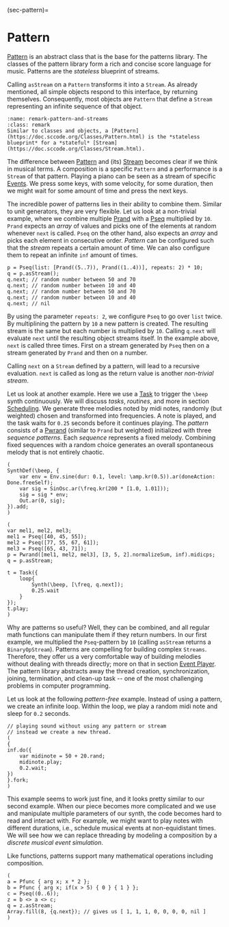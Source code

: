 (sec-pattern)=
# Pattern

[Pattern](https://doc.sccode.org/Classes/Pattern.html) is an abstract class that is the base for the patterns library. 
The classes of the pattern library form a rich and concise score language for music.
Patterns are the *stateless* blueprint of streams.

Calling ``asStream`` on a ``Pattern`` transforms it into a ``Stream``.
As already mentioned, all simple objects respond to this interface, by returning themselves.
Consequently, most objects are ``Pattern`` that define a ``Stream`` representing an infinite sequence of that object.

```{admonition} Pattern and Streams
:name: remark-pattern-and-streams
:class: remark
Similar to classes and objects, a [Pattern](https://doc.sccode.org/Classes/Pattern.html) is the *stateless blueprint* for a *stateful* [Stream](https://doc.sccode.org/Classes/Stream.html).
```

The difference between [Pattern](https://doc.sccode.org/Classes/Pattern.html) and (its) [Stream](https://doc.sccode.org/Classes/Stream.html) becomes clear if we think in musical terms.
A composition is a specific ``Pattern`` and a performance is a ``Stream`` of that pattern. 
Playing a piano can be seen as a stream of specific [Events](https://doc.sccode.org/Classes/Event.html).
We press some keys, with some velocity, for some duration, then we might wait for some amount of time and press the next keys.

The incredible power of patterns lies in their ability to combine them.
Similar to unit generators, they are very flexible.
Let us look at a non-trivial example, where we combine multiple [Prand](https://doc.sccode.org/Classes/Prand.html) with a [Pseq](https://doc.sccode.org/Classes/Pseq.html) multiplied by ``10``.
``Prand`` expects an *array* of values and picks one of the elements at random whenever ``next`` is called.
``Pseq`` on the other hand, also expects an *array* and picks each element in consecutive order.
*Pattern* can be configured such that the *stream* repeats a certain amount of time.
We can also configure them to repeat an infinite ``inf`` amount of times.

```isc
p = Pseq(list: [Prand((5..7)), Prand((1..4))], repeats: 2) * 10;
q = p.asStream();
q.next; // random number between 50 and 70
q.next; // random number between 10 and 40
q.next; // random number between 50 and 70
q.next; // random number between 10 and 40
q.next; // nil
```

By using the parameter ``repeats: 2``, we configure ``Pseq`` to go over ``list`` twice.
By multiplining the pattern by ``10`` a new pattern is created.
The resulting stream is the same but each number is multiplied by ``10``.
Calling ``q.next`` will evaluate ``next`` until the resulting object streams itself.
In the example above, ``next`` is called three times.
First on a stream generated by ``Pseq`` then on a stream generated by ``Prand`` and then on a number.

Calling ``next`` on a ``Stream`` defined by a pattern, will lead to a recursive evaluation.
``next`` is called as long as the return value is another *non-trivial stream*.

Let us look at another example.
Here we use a [Task](https://doc.sccode.org/Classes/Task.html) to trigger the ``\beep`` synth continuously.
We will discuss *tasks*, *routines*, and more in section [Scheduling](sec-scheduling).
We generate three melodies noted by midi notes, randomly (but weighted) chosen and transformed into frequencies.
A note is played, and the task waits for ``0.25`` seconds before it continues playing.
The *pattern* consists of a [Pwrand](https://doc.sccode.org/Classes/Pwrand.html) (similar to ``Prand`` but weighted) initialized with three *sequence patterns*.
Each *sequence* represents a fixed melody.
Combining fixed sequences with a random choice generates an overall spontaneous melody that is not entirely chaotic.

```isc
(
SynthDef(\beep, {
    var env = Env.sine(dur: 0.1, level: \amp.kr(0.5)).ar(doneAction: Done.freeSelf);
    var sig = SinOsc.ar(\freq.kr(200 * [1.0, 1.01]));
    sig = sig * env;
    Out.ar(0, sig);
}).add;
)

(
var mel1, mel2, mel3;
mel1 = Pseq([40, 45, 55]);
mel2 = Pseq([77, 55, 67, 61]);
mel3 = Pseq([65, 43, 71]);
p = Pwrand([mel1, mel2, mel3], [3, 5, 2].normalizeSum, inf).midicps;
q = p.asStream;

t = Task({
    loop{
        Synth(\beep, [\freq, q.next]);
        0.25.wait
    }
});
t.play;
)
```

Why are patterns so useful?
Well, they can be combined, and all regular math functions can manipulate them if they return numbers.
In our first example, we multiplied the ``Pseq``-pattern by ``10`` (calling ``asStream`` returns a ``BinaryOpStream``).
Patterns are compelling for building complex ``Streams``.
Therefore, they offer us a very comfortable way of building melodies without dealing with threads directly; more on that in section [Event Player](sec-event-player).
The pattern library abstracts away the thread creation, synchronization, joining, termination, and clean-up task -- one of the most challenging problems in computer programming.

Let us look at the following *pattern-free* example.
Instead of using a pattern, we create an infinite loop.
Within the loop, we play a random midi note and sleep for ``0.2`` seconds.

```isc
// playing sound without using any pattern or stream
// instead we create a new thread.
(
{
inf.do({
    var midinote = 50 + 20.rand;
    midinote.play;
    0.2.wait;
})
}.fork;
)
```

This example seems to work just fine, and it looks pretty similar to our second example.
When our piece becomes more complicated and we use and manipulate multiple parameters of our synth, the code becomes hard to read and interact with.
For example, we might want to play notes with different durations, i.e., schedule musical events at non-equidistant times.
We will see how we can replace threading by modeling a composition by a *discrete musical event simulation*.

Like functions, patterns support many mathematical operations including composition.

```isc
(
a = Pfunc { arg x; x * 2 };
b = Pfunc { arg x; if(x > 5) { 0 } { 1 } };
c = Pseq((0..6));
z = b <> a <> c;
q = z.asStream;
Array.fill(8, {q.next}); // gives us [ 1, 1, 1, 0, 0, 0, 0, nil ]
)
```